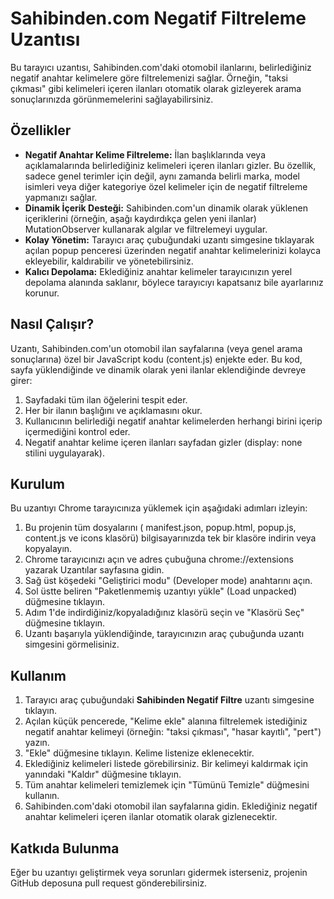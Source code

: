# **Sahibinden.com Negatif Filtreleme Uzantısı**

Bu tarayıcı uzantısı, Sahibinden.com'daki otomobil ilanlarını, belirlediğiniz negatif anahtar kelimelere göre filtrelemenizi sağlar. Örneğin, "taksi çıkması" gibi kelimeleri içeren ilanları otomatik olarak gizleyerek arama sonuçlarınızda görünmemelerini sağlayabilirsiniz.

## **Özellikler**

* **Negatif Anahtar Kelime Filtreleme:** İlan başlıklarında veya açıklamalarında belirlediğiniz kelimeleri içeren ilanları gizler. Bu özellik, sadece genel terimler için değil, aynı zamanda belirli marka, model isimleri veya diğer kategoriye özel kelimeler için de negatif filtreleme yapmanızı sağlar.
* **Dinamik İçerik Desteği:** Sahibinden.com'un dinamik olarak yüklenen içeriklerini (örneğin, aşağı kaydırdıkça gelen yeni ilanlar) MutationObserver kullanarak algılar ve filtrelemeyi uygular.  
* **Kolay Yönetim:** Tarayıcı araç çubuğundaki uzantı simgesine tıklayarak açılan popup penceresi üzerinden negatif anahtar kelimelerinizi kolayca ekleyebilir, kaldırabilir ve yönetebilirsiniz.  
* **Kalıcı Depolama:** Eklediğiniz anahtar kelimeler tarayıcınızın yerel depolama alanında saklanır, böylece tarayıcıyı kapatsanız bile ayarlarınız korunur.

## **Nasıl Çalışır?**

Uzantı, Sahibinden.com'un otomobil ilan sayfalarına (veya genel arama sonuçlarına) özel bir JavaScript kodu (content.js) enjekte eder. Bu kod, sayfa yüklendiğinde ve dinamik olarak yeni ilanlar eklendiğinde devreye girer:

1. Sayfadaki tüm ilan öğelerini tespit eder.  
2. Her bir ilanın başlığını ve açıklamasını okur.  
3. Kullanıcının belirlediği negatif anahtar kelimelerden herhangi birini içerip içermediğini kontrol eder.  
4. Negatif anahtar kelime içeren ilanları sayfadan gizler (display: none stilini uygulayarak).

## **Kurulum**

Bu uzantıyı Chrome tarayıcınıza yüklemek için aşağıdaki adımları izleyin:

1. Bu projenin tüm dosyalarını ( manifest.json, popup.html, popup.js, content.js ve icons klasörü) bilgisayarınızda tek bir klasöre indirin veya kopyalayın.  
2. Chrome tarayıcınızı açın ve adres çubuğuna chrome://extensions yazarak Uzantılar sayfasına gidin.  
3. Sağ üst köşedeki "Geliştirici modu" (Developer mode) anahtarını açın.  
4. Sol üstte beliren "Paketlenmemiş uzantıyı yükle" (Load unpacked) düğmesine tıklayın.  
5. Adım 1'de indirdiğiniz/kopyaladığınız klasörü seçin ve "Klasörü Seç" düğmesine tıklayın.  
6. Uzantı başarıyla yüklendiğinde, tarayıcınızın araç çubuğunda uzantı simgesini görmelisiniz.

## **Kullanım**

1. Tarayıcı araç çubuğundaki **Sahibinden Negatif Filtre** uzantı simgesine tıklayın.  
2. Açılan küçük pencerede, "Kelime ekle" alanına filtrelemek istediğiniz negatif anahtar kelimeyi (örneğin: "taksi çıkması", "hasar kayıtlı", "pert") yazın.  
3. "Ekle" düğmesine tıklayın. Kelime listenize eklenecektir.  
4. Eklediğiniz kelimeleri listede görebilirsiniz. Bir kelimeyi kaldırmak için yanındaki "Kaldır" düğmesine tıklayın.  
5. Tüm anahtar kelimeleri temizlemek için "Tümünü Temizle" düğmesini kullanın.  
6. Sahibinden.com'daki otomobil ilan sayfalarına gidin. Eklediğiniz negatif anahtar kelimeleri içeren ilanlar otomatik olarak gizlenecektir.


## **Katkıda Bulunma**

Eğer bu uzantıyı geliştirmek veya sorunları gidermek isterseniz, projenin GitHub deposuna pull request gönderebilirsiniz.
